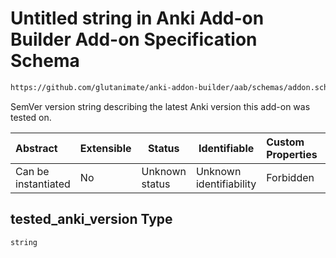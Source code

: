 # Untitled string in Anki Add-on Builder Add-on Specification Schema

```txt
https://github.com/glutanimate/anki-addon-builder/aab/schemas/addon.schema.json#/properties/tested_anki_version
```

SemVer version string describing the latest Anki version this add-on was tested on.


| Abstract            | Extensible | Status         | Identifiable            | Custom Properties | Additional Properties | Access Restrictions | Defined In                                                                        |
| :------------------ | ---------- | -------------- | ----------------------- | :---------------- | --------------------- | ------------------- | --------------------------------------------------------------------------------- |
| Can be instantiated | No         | Unknown status | Unknown identifiability | Forbidden         | Allowed               | none                | [addon.schema.json\*](../../aab/schemas/addon.schema.json "open original schema") |

## tested_anki_version Type

`string`
